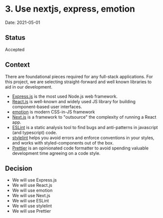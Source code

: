 # 3. Use nextjs, express, emotion

Date: 2021-05-01

## Status

Accepted

## Context

There are foundational pieces required for any full-stack applications. For this
project, we are selecting straight-forward and well known libraries to aid in
our development.

- [Express.js](https://expressjs.com) is the most used Node.js web framework.
- [React.js](https://reactjs.org/) is well-known and widely used JS library for
  building component-based user interfaces.
- [emotion](https://emotion.sh) is modern CSS-in-JS
  framework
- [Next.js](https://nextjs.org/) is a framework to "outsource" the complexity of
  running a React app.
- [ESLint](https://eslint.org/) is a static analysis tool to find bugs and
  anti-patterns in javascript (and typescript) code.
- [stylelint](https://stylelint.io/) helps you avoid errors and enforce
  conventions in your styles, and works with styled-components out of the box.
- [Prettier](https://prettier.io/) is an opinionated code formatter to avoid
  spending valuable development time agreeing on a code style.

## Decision

- We will use Express.js
- We will use React.js
- We will use emotion
- We will use Next.js
- We will use ESLint
- We will use stylelint
- We will use Prettier
